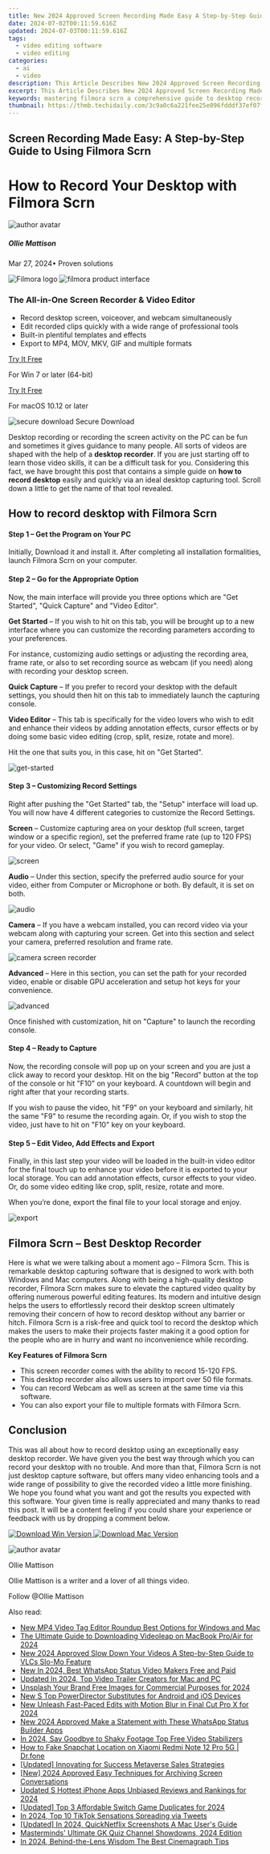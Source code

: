 ```yaml
---
title: New 2024 Approved Screen Recording Made Easy A Step-by-Step Guide to Using Filmora Scrn
date: 2024-07-02T00:11:59.616Z
updated: 2024-07-03T00:11:59.616Z
tags: 
  - video editing software
  - video editing
categories: 
  - ai
  - video
description: This Article Describes New 2024 Approved Screen Recording Made Easy A Step-by-Step Guide to Using Filmora Scrn
excerpt: This Article Describes New 2024 Approved Screen Recording Made Easy A Step-by-Step Guide to Using Filmora Scrn
keywords: mastering filmora scrn a comprehensive guide to desktop recording,get started with filmora scrn a quick and easy guide to desktop recording,screen recording made easy a step by step guide to using filmora scrn,unlocking filmora scrn a comprehensive guide to desktop recording,desktop recording made easy a step by step guide to using filmora scrn,capture your screen a step by step guide to using filmora scrn,mastering filmora scrn a beginners guide to desktop recording
thumbnail: https://thmb.techidaily.com/3c9a0c6a221fee25e096fdddf37ef07f9a19a2323a0faabfa25ea26bfdcf4c13.jpg
---
```


## Screen Recording Made Easy: A Step-by-Step Guide to Using Filmora Scrn

# How to Record Your Desktop with Filmora Scrn

![author avatar](https://images.wondershare.com/filmora/article-images/ollie-mattison.jpg)

##### Ollie Mattison

 Mar 27, 2024• Proven solutions

![Filmora logo](https://images.wondershare.com/filmora/logo_icon/wondershare-filmora-logo-horizontal.png) ![filmora product interface](https://images.wondershare.com/filmora/images/common/filmora-product-banner.png)

### The All-in-One Screen Recorder & Video Editor

* Record desktop screen, voiceover, and webcam simultaneously
* Edit recorded clips quickly with a wide range of professional tools
* Built-in plentiful templates and effects
* Export to MP4, MOV, MKV, GIF and multiple formats

[Try It Free](https://tools.techidaily.com/wondershare/filmora/download/)

For Win 7 or later (64-bit)

[Try It Free](https://tools.techidaily.com/wondershare/filmora/download/)

For macOS 10.12 or later

![secure download](https://static.wondershare.com/images-filmora/images/common/securety.svg) Secure Download

Desktop recording or recording the screen activity on the PC can be fun and sometimes it gives guidance to many people. All sorts of videos are shaped with the help of a **desktop recorder**. If you are just starting off to learn those video skills, it can be a difficult task for you. Considering this fact, we have brought this post that contains a simple guide on **how to record desktop** easily and quickly via an ideal desktop capturing tool. Scroll down a little to get the name of that tool revealed.

## How to record desktop with Filmora Scrn

#### Step 1 – Get the Program on Your PC

Initially, Download it and install it. After completing all installation formalities, launch Filmora Scrn on your computer.

#### Step 2 – Go for the Appropriate Option

Now, the main interface will provide you three options which are "Get Started", "Quick Capture" and "Video Editor".

**Get Started** – If you wish to hit on this tab, you will be brought up to a new interface where you can customize the recording parameters according to your preferences.

For instance, customizing audio settings or adjusting the recording area, frame rate, or also to set recording source as webcam (if you need) along with recording your desktop screen.

**Quick Capture** – If you prefer to record your desktop with the default settings, you should then hit on this tab to immediately launch the capturing console.

**Video Editor** – This tab is specifically for the video lovers who wish to edit and enhance their videos by adding annotation effects, cursor effects or by doing some basic video editing (crop, split, resize, rotate and more).

Hit the one that suits you, in this case, hit on "Get Started".

![get-started](https://images.wondershare.com/filmora/get-started.JPG)

#### Step 3 – Customizing Record Settings

Right after pushing the "Get Started" tab, the "Setup" interface will load up. You will now have 4 different categories to customize the Record Settings.

**Screen** – Customize capturing area on your desktop (full screen, target window or a specific region), set the preferred frame rate (up to 120 FPS) for your video. Or select, "Game" if you wish to record gameplay.

![screen](https://images.wondershare.com/filmora/screen.JPG)

**Audio** – Under this section, specify the preferred audio source for your video, either from Computer or Microphone or both. By default, it is set on both.

![audio](https://images.wondershare.com/filmora/scrn3.JPG)

**Camera** – If you have a webcam installed, you can record video via your webcam along with capturing your screen. Get into this section and select your camera, preferred resolution and frame rate.

![camera screen recorder](https://images.wondershare.com/filmora/camera.JPG)

**Advanced** – Here in this section, you can set the path for your recorded video, enable or disable GPU acceleration and setup hot keys for your convenience.

![advanced](https://images.wondershare.com/filmora/advanced%201.jpg)

Once finished with customization, hit on "Capture" to launch the recording console.

#### Step 4 – Ready to Capture

Now, the recording console will pop up on your screen and you are just a click away to record your desktop. Hit on the big "Record" button at the top of the console or hit "F10" on your keyboard. A countdown will begin and right after that your recording starts.

If you wish to pause the video, hit "F9" on your keyboard and similarly, hit the same "F9" to resume the recording again. Or, if you wish to stop the video, just have to hit on "F10" key on your keyboard.

#### Step 5 – Edit Video, Add Effects and Export

Finally, in this last step your video will be loaded in the built-in video editor for the final touch up to enhance your video before it is exported to your local storage. You can add annotation effects, cursor effects to your video. Or, do some video editing like crop, split, resize, rotate and more.

When you’re done, export the final file to your local storage and enjoy.

![export](https://images.wondershare.com/filmora/export.jpg)

## Filmora Scrn – Best Desktop Recorder

Here is what we were talking about a moment ago – Filmora Scrn. This is remarkable desktop capturing software that is designed to work with both Windows and Mac computers. Along with being a high-quality desktop recorder, Filmora Scrn makes sure to elevate the captured video quality by offering numerous powerful editing features. Its modern and intuitive design helps the users to effortlessly record their desktop screen ultimately removing their concern of how to record desktop without any barrier or hitch. Filmora Scrn is a risk-free and quick tool to record the desktop which makes the users to make their projects faster making it a good option for the people who are in hurry and want no inconvenience while recording.

**Key Features of Filmora Scrn**

* This screen recorder comes with the ability to record 15-120 FPS.
* This desktop recorder also allows users to import over 50 file formats.
* You can record Webcam as well as screen at the same time via this software.
* You can also export your file to multiple formats with Filmora Scrn.

## Conclusion

This was all about how to record desktop using an exceptionally easy desktop recorder. We have given you the best way through which you can record your desktop with no trouble. And more than that, Filmora Scrn is not just desktop capture software, but offers many video enhancing tools and a wide range of possibility to give the recorded video a little more finishing. We hope you found what you want and got the results you expected with this software. Your given time is really appreciated and many thanks to read this post. It will be a content feeling if you could share your experience or feedback with us by dropping a comment below.

[![Download Win Version](https://images.wondershare.com/filmora/guide/download-btn-win.jpg) ](https://tools.techidaily.com/wondershare/filmora/download/) [![Download Mac Version](https://images.wondershare.com/filmora/guide/download-btn-mac.jpg) ](https://tools.techidaily.com/wondershare/filmora/download/)

![author avatar](https://images.wondershare.com/filmora/article-images/ollie-mattison.jpg)

Ollie Mattison

Ollie Mattison is a writer and a lover of all things video.

Follow @Ollie Mattison

<span class="atpl-alsoreadstyle">Also read:</span>
<div><ul>
<li><a href="https://ai-video-apps.techidaily.com/new-mp4-video-tag-editor-roundup-best-options-for-windows-and-mac/"><u>New MP4 Video Tag Editor Roundup Best Options for Windows and Mac</u></a></li>
<li><a href="https://ai-video-apps.techidaily.com/the-ultimate-guide-to-downloading-videoleap-on-macbook-proair-for-2024/"><u>The Ultimate Guide to Downloading Videoleap on MacBook Pro/Air for 2024</u></a></li>
<li><a href="https://ai-video-apps.techidaily.com/new-2024-approved-slow-down-your-videos-a-step-by-step-guide-to-vlcs-slo-mo-feature/"><u>New 2024 Approved Slow Down Your Videos A Step-by-Step Guide to VLCs Slo-Mo Feature</u></a></li>
<li><a href="https://ai-video-apps.techidaily.com/new-in-2024-best-whatsapp-status-video-makers-free-and-paid/"><u>New In 2024, Best WhatsApp Status Video Makers Free and Paid</u></a></li>
<li><a href="https://ai-video-apps.techidaily.com/updated-in-2024-top-video-trailer-creators-for-mac-and-pc/"><u>Updated In 2024, Top Video Trailer Creators for Mac and PC</u></a></li>
<li><a href="https://ai-video-apps.techidaily.com/unsplash-your-brand-free-images-for-commercial-purposes-for-2024/"><u>Unsplash Your Brand Free Images for Commercial Purposes for 2024</u></a></li>
<li><a href="https://ai-video-apps.techidaily.com/new-s-top-powerdirector-substitutes-for-android-and-ios-devices/"><u>New S Top PowerDirector Substitutes for Android and iOS Devices</u></a></li>
<li><a href="https://ai-video-apps.techidaily.com/new-unleash-fast-paced-edits-with-motion-blur-in-final-cut-pro-x-for-2024/"><u>New Unleash Fast-Paced Edits with Motion Blur in Final Cut Pro X for 2024</u></a></li>
<li><a href="https://ai-video-apps.techidaily.com/new-2024-approved-make-a-statement-with-these-whatsapp-status-builder-apps/"><u>New 2024 Approved Make a Statement with These WhatsApp Status Builder Apps</u></a></li>
<li><a href="https://ai-video-tools.techidaily.com/in-2024-say-goodbye-to-shaky-footage-top-free-video-stabilizers/"><u>In 2024, Say Goodbye to Shaky Footage Top Free Video Stabilizers</u></a></li>
<li><a href="https://review-topics.techidaily.com/how-to-fake-snapchat-location-on-xiaomi-redmi-note-12-pro-5g-drfone-by-drfone-virtual-android/"><u>How to Fake Snapchat Location on Xiaomi Redmi Note 12 Pro 5G | Dr.fone</u></a></li>
<li><a href="https://some-knowledge.techidaily.com/updated-innovating-for-success-metaverse-sales-strategies/"><u>[Updated] Innovating for Success  Metaverse Sales Strategies</u></a></li>
<li><a href="https://screen-activity-recording.techidaily.com/new-2024-approved-easy-techniques-for-archiving-screen-conversations/"><u>[New] 2024 Approved  Easy Techniques for Archiving Screen Conversations</u></a></li>
<li><a href="https://smart-video-editing.techidaily.com/updated-s-hottest-iphone-apps-unbiased-reviews-and-rankings-for-2024/"><u>Updated S Hottest iPhone Apps Unbiased Reviews and Rankings for 2024</u></a></li>
<li><a href="https://on-screen-recording.techidaily.com/updated-top-3-affordable-switch-game-duplicates-for-2024/"><u>[Updated] Top 3 Affordable Switch Game Duplicates for 2024</u></a></li>
<li><a href="https://twitter-videos.techidaily.com/in-2024-top-10-tiktok-sensations-spreading-via-tweets/"><u>In 2024, Top 10 TikTok Sensations Spreading via Tweets</u></a></li>
<li><a href="https://screen-sharing-recording.techidaily.com/updated-in-2024-quicknetflix-screenshots-a-mac-users-guide/"><u>[Updated] In 2024, QuickNetflix Screenshots  A Mac User's Guide</u></a></li>
<li><a href="https://extra-hints.techidaily.com/masterminds-ultimate-gk-quiz-channel-showdowns-2024-edition/"><u>Masterminds' Ultimate GK Quiz Channel Showdowns, 2024 Edition</u></a></li>
<li><a href="https://extra-lessons.techidaily.com/in-2024-behind-the-lens-wisdom-the-best-cinemagraph-tips/"><u>In 2024, Behind-the-Lens Wisdom  The Best Cinemagraph Tips</u></a></li>
</ul></div>

<ins class="adsbygoogle"
      style="display:block"
      data-ad-client="ca-pub-7571918770474297"
      data-ad-slot="8358498916"
      data-ad-format="auto"
      data-full-width-responsive="true"></ins>
